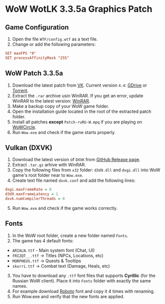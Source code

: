 # WoW WotLK 3.3.5a Graphics Patch

## Game Configuration

1. Open the file `WTF/config.wtf` as a text file.
2. Change or add the following parameters:

```cfg
SET maxFPS "0"
SET processAffinityMask "255"
```

## WoW Patch 3.3.5a

1. Download the latest patch from [VK](https://vk.com/wow_patch). Current version `4.4`: [GDrive](https://vk.com/away.php?to=https%3A%2F%2Fdrive.google.com%2Ffile%2Fd%2F1l3jR-r5pyvFlQk6CnPjopZkY_WYP40-K%2Fview%3Fusp%3Dsharing&utf=1) or [Torrent](https://vk.com/doc613917273_686248351?hash=J9wgEvOhoev5orshkgkSETU4lsoBxZXEmaRlQhdwins&dl=1YhkQcXHlytAlPc7r79oVaTyDU4bUVVWXjtXgK45AzD).
2. Extract the `.rar` archive usin WinRAR. If you get an error, update WinRAR to the latest version: [WinRAR](https://www.win-rar.com/).
3. Make a backup copy of your WoW game folder.
4. Open the installation guide located in the root of the extracted patch folder.
5. Install all patches **except** `Patch-ruRU-W.mpq` if you are playing on [WoWCircle](https://wowcircle.net/).
6. Run `Wow.exe` and check if the game starts properly.

## Vulkan (DXVK)

1. Download the latest version of `DXVK` from [GitHub Release page](https://github.com/doitsujin/dxvk/releases).
2. Extract `.tar.gz` arhive with WinRAR.
3. Copy the following files from `x32` folder: `d3d9.dll` and `dxgi.dll` into WoW game's root folder near to `Wow.exe`.
4. Create text file named `dxvk.conf` and add the following lines:

```cfg
dxgi.maxFrameRate = 0
d3d9.maxFrameLatency = 1
dxvk.numCompilerThreads = 0
```

5. Run `Wow.exe` and check if the game works correctly.

## Fonts

1. In the WoW root folder, create a new folder named `Fonts`.
2. The game has 4 default fonts:
  * `ARIALN.ttf` - Main system font (Chat, UI)
  * `FRIZQT__.ttf` → Titles (NPCs, Locations, etc)
  * `MORPHEUS.ttf` → Quests & Tooltips
  * `skurri.ttf` → Combat text (Damage, Heals, etc)
3. You have to download any `.ttf` font files that supports **Cyrillic** (for the Russian WoW client). Place it into `Fonts` folder with exactly the same names.
4. For example download [Roboto](https://fonts-online.ru/fonts/roboto) font and copy it 4 times with renaming.
5. Run Wow.exe and verify that the new fonts are applied.

